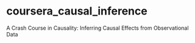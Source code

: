 # coursera_causal_inference
A Crash Course in Causality: Inferring Causal Effects from Observational Data
